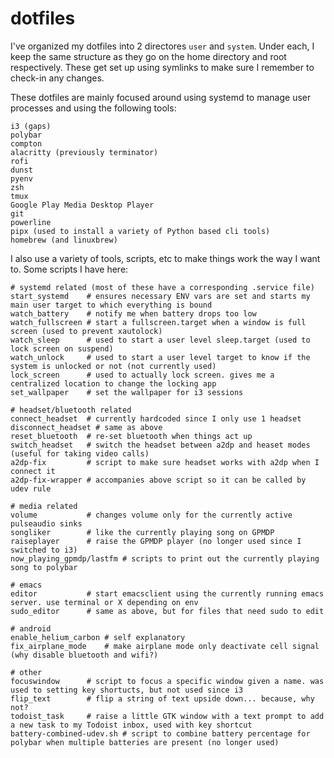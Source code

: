 # dotfiles

I've organized my dotfiles into 2 directores `user` and `system`. Under each, I keep the same structure as they go on the home directory and root respectively. These get set up using symlinks to make sure I remember to check-in any changes.

These dotfiles are mainly focused around using systemd to manage user processes and using the following tools:

```
i3 (gaps)
polybar
compton
alacritty (previously terminator)
rofi
dunst
pyenv
zsh
tmux
Google Play Media Desktop Player
git
powerline
pipx (used to install a variety of Python based cli tools)
homebrew (and linuxbrew)
```

I also use a variety of tools, scripts, etc to make things work the way I want to. Some scripts I have here:

```shell
# systemd related (most of these have a corresponding .service file)
start_systemd    # ensures necessary ENV vars are set and starts my main user target to which everything is bound
watch_battery    # notify me when battery drops too low
watch_fullscreen # start a fullscreen.target when a window is full screen (used to prevent xautolock)
watch_sleep      # used to start a user level sleep.target (used to lock screen on suspend)
watch_unlock     # used to start a user level target to know if the system is unlocked or not (not currently used)
lock_screen      # used to actually lock screen. gives me a centralized location to change the locking app
set_wallpaper    # set the wallpaper for i3 sessions

# headset/bluetooth related
connect_headset  # currently hardcoded since I only use 1 headset
disconnect_headset # same as above
reset_bluetooth  # re-set bluetooth when things act up
switch_headset   # switch the headset between a2dp and heaset modes (useful for taking video calls)
a2dp-fix         # script to make sure headset works with a2dp when I connect it
a2dp-fix-wrapper # accompanies above script so it can be called by udev rule

# media related
volume           # changes volume only for the currently active pulseaudio sinks
songliker        # like the currently playing song on GPMDP
raiseplayer      # raise the GPMDP player (no longer used since I switched to i3)
now_playing_gpmdp/lastfm # scripts to print out the currently playing song to polybar

# emacs
editor           # start emacsclient using the currently running emacs server. use terminal or X depending on env
sudo_editor      # same as above, but for files that need sudo to edit

# android
enable_helium_carbon # self explanatory
fix_airplane_mode    # make airplane mode only deactivate cell signal (why disable bluetooth and wifi?)

# other
focuswindow      # script to focus a specific window given a name. was used to setting key shortucts, but not used since i3
flip_text        # flip a string of text upside down... because, why not?
todoist_task     # raise a little GTK window with a text prompt to add a new task to my Todoist inbox, used with key shortcut
battery-combined-udev.sh # script to combine battery percentage for polybar when multiple batteries are present (no longer used)
```

